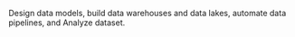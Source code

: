 Design data models, build data warehouses and data lakes, automate data pipelines, and Analyze dataset.
